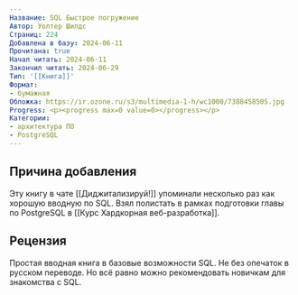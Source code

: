 ```yaml
---
Название: SQL Быстрое погружение
Автор: Уолтер Шилдс
Страниц: 224
Добавлена в базу: 2024-06-11
Прочитана: true
Начал читать: 2024-06-11
Закончил читать: 2024-06-29
Тип: '[[Книга]]'
Формат:
- бумажная
Обложка: https://ir.ozone.ru/s3/multimedia-1-h/wc1000/7388458505.jpg
Progress: <p><progress max=0 value=0></progress></p>
Категории:
- архитектура ПО
- PostgreSQL
---
```

## Причина добавления

Эту книгу в чате [[Диджитализируй!]] упоминали несколько раз как хорошую вводную по SQL. Взял полистать в рамках подготовки главы по PostgreSQL в [[Курс Хардкорная веб-разработка]].

## Рецензия

Простая вводная книга в базовые возможности SQL. Не без опечаток в русском переводе. Но всё равно можно рекомендовать новичкам для знакомства с SQL.